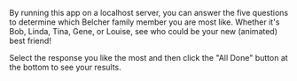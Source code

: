 By running this app on a localhost server, you can answer the five questions to determine which Belcher family member you are most like. Whether it's Bob, Linda, Tina, Gene, or Louise, see who could be your new (animated) best friend!

Select the response you like the most and then click the "All Done" button at the bottom to see your results.
